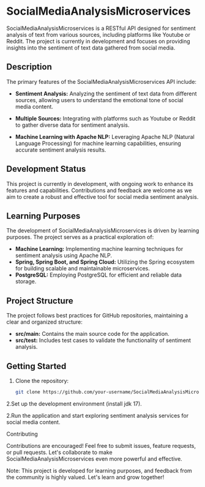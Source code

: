 # SocialMediaAnalysisMicroservices

SocialMediaAnalysisMicroservices is a RESTful API designed for sentiment analysis of text from various sources, including platforms like Youtube or Reddit. The project is currently in development and focuses on providing insights into the sentiment of text data gathered from social media.

## Description

The primary features of the SocialMediaAnalysisMicroservices API include:

- **Sentiment Analysis:** Analyzing the sentiment of text data from different sources, allowing users to understand the emotional tone of social media content.

- **Multiple Sources:** Integrating with platforms such as Youtube or Reddit to gather diverse data for sentiment analysis.

- **Machine Learning with Apache NLP:** Leveraging Apache NLP (Natural Language Processing) for machine learning capabilities, ensuring accurate sentiment analysis results.

## Development Status

This project is currently in development, with ongoing work to enhance its features and capabilities. Contributions and feedback are welcome as we aim to create a robust and effective tool for social media sentiment analysis.

## Learning Purposes

The development of SocialMediaAnalysisMicroservices is driven by learning purposes. The project serves as a practical exploration of:

- **Machine Learning:** Implementing machine learning techniques for sentiment analysis using Apache NLP.
- **Spring, Spring Boot, and Spring Cloud:** Utilizing the Spring ecosystem for building scalable and maintainable microservices.
- **PostgreSQL:** Employing PostgreSQL for efficient and reliable data storage.

## Project Structure

The project follows best practices for GitHub repositories, maintaining a clear and organized structure:

- **src/main:** Contains the main source code for the application.
- **src/test:** Includes test cases to validate the functionality of sentiment analysis.

## Getting Started

1. Clone the repository:

   ```bash
   git clone https://github.com/your-username/SocialMediaAnalysisMicroservices.git

2.Set up the development environment (install jdk 17).

2.Run the application and start exploring sentiment analysis services for social media content.

Contributing

Contributions are encouraged! Feel free to submit issues, feature requests, or pull requests. Let's collaborate to make SocialMediaAnalysisMicroservices even more powerful and effective.

Note: This project is developed for learning purposes, and feedback from the community is highly valued. Let's learn and grow together!
